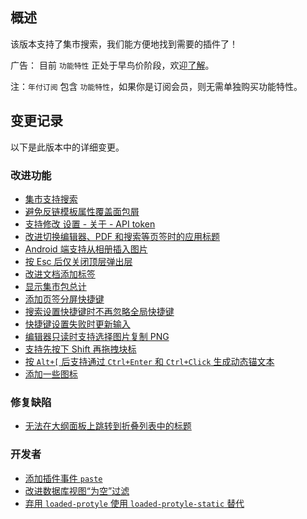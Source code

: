 ## 概述

该版本支持了集市搜索，我们能方便地找到需要的插件了！

广告： 目前 `功能特性` 正处于早鸟价阶段，欢迎[了解](https://b3log.org/siyuan/pricing.html)。

注：`年付订阅` 包含 `功能特性`，如果你是订阅会员，则无需单独购买功能特性。

## 变更记录

以下是此版本中的详细变更。

### 改进功能

* [集市支持搜索](https://github.com/siyuan-note/siyuan/issues/8173)
* [避免反链模板属性覆盖面包屑](https://github.com/siyuan-note/siyuan/issues/9445)
* [支持修改 设置 - 关于 - API token](https://github.com/siyuan-note/siyuan/issues/9448)
* [改进切换编辑器、PDF 和搜索等页签时的应用标题](https://github.com/siyuan-note/siyuan/issues/9450)
* [Android 端支持从相册插入图片](https://github.com/siyuan-note/siyuan/issues/9455)
* [按 Esc 后仅关闭顶层弹出层](https://github.com/siyuan-note/siyuan/issues/9456)
* [改进文档添加标签](https://github.com/siyuan-note/siyuan/issues/9462)
* [显示集市包总计](https://github.com/siyuan-note/siyuan/issues/9467)
* [添加页签分屏快捷键](https://github.com/siyuan-note/siyuan/issues/9470)
* [搜索设置快捷键时不再忽略全局快捷键](https://github.com/siyuan-note/siyuan/issues/9474)
* [快捷键设置失败时更新输入](https://github.com/siyuan-note/siyuan/issues/9475)
* [编辑器只读时支持选择图片复制 PNG](https://github.com/siyuan-note/siyuan/issues/9476)
* [支持先按下 Shift 再拖拽块标](https://github.com/siyuan-note/siyuan/issues/9479)
* [按 `Alt+[` 后支持通过 `Ctrl+Enter` 和 `Ctrl+Click` 生成动态锚文本](https://github.com/siyuan-note/siyuan/issues/9480)
* [添加一些图标](https://github.com/siyuan-note/siyuan/issues/9481)

### 修复缺陷

* [无法在大纲面板上跳转到折叠列表中的标题](https://github.com/siyuan-note/siyuan/issues/9469)

### 开发者

* [添加插件事件 `paste`](https://github.com/siyuan-note/siyuan/issues/9452)
* [改进数据库视图“为空”过滤](https://github.com/siyuan-note/siyuan/issues/9463)
* [弃用 `loaded-protyle` 使用 `loaded-protyle-static` 替代](https://github.com/siyuan-note/siyuan/issues/9468)
